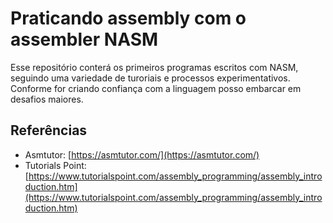 # Praticando assembly com o assembler NASM

Esse repositório conterá os primeiros programas escritos com NASM, seguindo uma variedade de turoriais e processos experimentativos. Conforme for criando confiança com a linguagem posso embarcar em desafios maiores.

## Referências

* Asmtutor: [https://asmtutor.com/](https://asmtutor.com/)
* Tutorials Point: [https://www.tutorialspoint.com/assembly_programming/assembly_introduction.htm](https://www.tutorialspoint.com/assembly_programming/assembly_introduction.htm)
